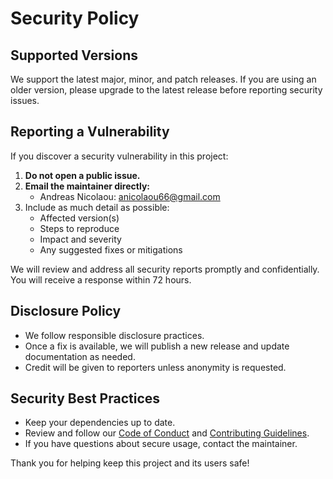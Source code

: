 # Security Policy

## Supported Versions

We support the latest major, minor, and patch releases. If you are using an older version, please upgrade to the latest release before reporting security issues.

## Reporting a Vulnerability

If you discover a security vulnerability in this project:

1. **Do not open a public issue.**
2. **Email the maintainer directly:**
   - Andreas Nicolaou: anicolaou66@gmail.com
3. Include as much detail as possible:
   - Affected version(s)
   - Steps to reproduce
   - Impact and severity
   - Any suggested fixes or mitigations

We will review and address all security reports promptly and confidentially. You will receive a response within 72 hours.

## Disclosure Policy

- We follow responsible disclosure practices.
- Once a fix is available, we will publish a new release and update documentation as needed.
- Credit will be given to reporters unless anonymity is requested.

## Security Best Practices

- Keep your dependencies up to date.
- Review and follow our [Code of Conduct](./CODE_OF_CONDUCT.md) and [Contributing Guidelines](./CONTRIBUTING.md).
- If you have questions about secure usage, contact the maintainer.

Thank you for helping keep this project and its users safe!
